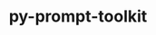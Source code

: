 ---
title: "py-prompt-toolkit"
layout: cache
categories: [package, develop]
meta: {"versions": ["3.0.29", "3.0.31", "3.0.38"], "compilers": ["gcc@=11.1.0", "gcc@=7.5.0"], "oss": ["ubuntu18.04", "ubuntu20.04"], "platforms": ["linux"], "targets": ["ppc64le", "x86_64", "x86_64_v3"], "stacks": ["data-vis-sdk", "e4s", "e4s-power", "radiuss", "root"], "num_specs": 104, "num_specs_by_stack": {"root": 104, "radiuss": 44, "e4s-power": 26, "data-vis-sdk": 12, "e4s": 22}}
spec_details: [{"hash": "jhal7vw3rk5yko6invdpvdiyoeag4acs", "compiler": "gcc@=7.5.0", "versions": ["3.0.31"], "os": "ubuntu18.04", "platform": "linux", "target": "x86_64", "variants": ["build_system=python_pip"], "stacks": ["root", "radiuss"], "size": "-", "tarball": "https://binaries.spack.io/develop/build_cache/linux-ubuntu18.04-x86_64/gcc-7.5.0/py-prompt-toolkit-3.0.31/linux-ubuntu18.04-x86_64-gcc-7.5.0-py-prompt-toolkit-3.0.31-jhal7vw3rk5yko6invdpvdiyoeag4acs.spack"}, {"hash": "p5rzjbkeeczd4aisqwlkyq44qwdabza6", "compiler": "gcc@=7.5.0", "versions": ["3.0.29"], "os": "ubuntu18.04", "platform": "linux", "target": "x86_64", "variants": [], "stacks": ["root", "radiuss"], "size": "-", "tarball": "https://binaries.spack.io/develop/build_cache/linux-ubuntu18.04-x86_64/gcc-7.5.0/py-prompt-toolkit-3.0.29/linux-ubuntu18.04-x86_64-gcc-7.5.0-py-prompt-toolkit-3.0.29-p5rzjbkeeczd4aisqwlkyq44qwdabza6.spack"}, {"hash": "y2azyp5xj24avkvf7opapqzd266jztv6", "compiler": "gcc@=7.5.0", "versions": ["3.0.29"], "os": "ubuntu18.04", "platform": "linux", "target": "x86_64", "variants": [], "stacks": ["root", "radiuss"], "size": "-", "tarball": "https://binaries.spack.io/develop/build_cache/linux-ubuntu18.04-x86_64/gcc-7.5.0/py-prompt-toolkit-3.0.29/linux-ubuntu18.04-x86_64-gcc-7.5.0-py-prompt-toolkit-3.0.29-y2azyp5xj24avkvf7opapqzd266jztv6.spack"}, {"hash": "yc5sw26s7npngflhgemu7lrtwgwro4bc", "compiler": "gcc@=7.5.0", "versions": ["3.0.29"], "os": "ubuntu18.04", "platform": "linux", "target": "x86_64", "variants": [], "stacks": ["root", "radiuss"], "size": "-", "tarball": "https://binaries.spack.io/develop/build_cache/linux-ubuntu18.04-x86_64/gcc-7.5.0/py-prompt-toolkit-3.0.29/linux-ubuntu18.04-x86_64-gcc-7.5.0-py-prompt-toolkit-3.0.29-yc5sw26s7npngflhgemu7lrtwgwro4bc.spack"}, {"hash": "6qkdncozku6rv3d7sk4vpf6tdtyxpmz4", "compiler": "gcc@=7.5.0", "versions": ["3.0.29"], "os": "ubuntu18.04", "platform": "linux", "target": "x86_64", "variants": [], "stacks": ["root", "radiuss"], "size": "-", "tarball": "https://binaries.spack.io/develop/build_cache/linux-ubuntu18.04-x86_64/gcc-7.5.0/py-prompt-toolkit-3.0.29/linux-ubuntu18.04-x86_64-gcc-7.5.0-py-prompt-toolkit-3.0.29-6qkdncozku6rv3d7sk4vpf6tdtyxpmz4.spack"}, {"hash": "mtkkkipfqav5ny24izmxf4sb3ehbuoz3", "compiler": "gcc@=7.5.0", "versions": ["3.0.29"], "os": "ubuntu18.04", "platform": "linux", "target": "x86_64", "variants": [], "stacks": ["root", "radiuss"], "size": "-", "tarball": "https://binaries.spack.io/develop/build_cache/linux-ubuntu18.04-x86_64/gcc-7.5.0/py-prompt-toolkit-3.0.29/linux-ubuntu18.04-x86_64-gcc-7.5.0-py-prompt-toolkit-3.0.29-mtkkkipfqav5ny24izmxf4sb3ehbuoz3.spack"}, {"hash": "w67wgcos6zlslixaiggo26vug7w4u2tq", "compiler": "gcc@=7.5.0", "versions": ["3.0.29"], "os": "ubuntu18.04", "platform": "linux", "target": "x86_64", "variants": [], "stacks": ["root", "radiuss"], "size": "-", "tarball": "https://binaries.spack.io/develop/build_cache/linux-ubuntu18.04-x86_64/gcc-7.5.0/py-prompt-toolkit-3.0.29/linux-ubuntu18.04-x86_64-gcc-7.5.0-py-prompt-toolkit-3.0.29-w67wgcos6zlslixaiggo26vug7w4u2tq.spack"}, {"hash": "32dadensxbqrqbap75paujaxcrgdnc3d", "compiler": "gcc@=7.5.0", "versions": ["3.0.29"], "os": "ubuntu18.04", "platform": "linux", "target": "x86_64", "variants": [], "stacks": ["root", "radiuss"], "size": "-", "tarball": "https://binaries.spack.io/develop/build_cache/linux-ubuntu18.04-x86_64/gcc-7.5.0/py-prompt-toolkit-3.0.29/linux-ubuntu18.04-x86_64-gcc-7.5.0-py-prompt-toolkit-3.0.29-32dadensxbqrqbap75paujaxcrgdnc3d.spack"}, {"hash": "yh75brd74y3ozek45v4g6unh3jntoiok", "compiler": "gcc@=7.5.0", "versions": ["3.0.29"], "os": "ubuntu18.04", "platform": "linux", "target": "x86_64", "variants": [], "stacks": ["root", "radiuss"], "size": "-", "tarball": "https://binaries.spack.io/develop/build_cache/linux-ubuntu18.04-x86_64/gcc-7.5.0/py-prompt-toolkit-3.0.29/linux-ubuntu18.04-x86_64-gcc-7.5.0-py-prompt-toolkit-3.0.29-yh75brd74y3ozek45v4g6unh3jntoiok.spack"}, {"hash": "fojbe6lu3icuoaptm4a6socm4zxselwn", "compiler": "gcc@=7.5.0", "versions": ["3.0.29"], "os": "ubuntu18.04", "platform": "linux", "target": "x86_64", "variants": [], "stacks": ["root", "radiuss"], "size": "-", "tarball": "https://binaries.spack.io/develop/build_cache/linux-ubuntu18.04-x86_64/gcc-7.5.0/py-prompt-toolkit-3.0.29/linux-ubuntu18.04-x86_64-gcc-7.5.0-py-prompt-toolkit-3.0.29-fojbe6lu3icuoaptm4a6socm4zxselwn.spack"}, {"hash": "pzlo4ynurfkcheah3qyphwzf7hdzlhcq", "compiler": "gcc@=7.5.0", "versions": ["3.0.29"], "os": "ubuntu18.04", "platform": "linux", "target": "x86_64", "variants": [], "stacks": ["root", "radiuss"], "size": "-", "tarball": "https://binaries.spack.io/develop/build_cache/linux-ubuntu18.04-x86_64/gcc-7.5.0/py-prompt-toolkit-3.0.29/linux-ubuntu18.04-x86_64-gcc-7.5.0-py-prompt-toolkit-3.0.29-pzlo4ynurfkcheah3qyphwzf7hdzlhcq.spack"}, {"hash": "ysaph5j3qchyijxuelozdig4okjkrlry", "compiler": "gcc@=7.5.0", "versions": ["3.0.29"], "os": "ubuntu18.04", "platform": "linux", "target": "x86_64", "variants": [], "stacks": ["root", "radiuss"], "size": "-", "tarball": "https://binaries.spack.io/develop/build_cache/linux-ubuntu18.04-x86_64/gcc-7.5.0/py-prompt-toolkit-3.0.29/linux-ubuntu18.04-x86_64-gcc-7.5.0-py-prompt-toolkit-3.0.29-ysaph5j3qchyijxuelozdig4okjkrlry.spack"}, {"hash": "kga3qvntaldlkedr3tvmkoc56triskgq", "compiler": "gcc@=7.5.0", "versions": ["3.0.29"], "os": "ubuntu18.04", "platform": "linux", "target": "x86_64", "variants": [], "stacks": ["root", "radiuss"], "size": "-", "tarball": "https://binaries.spack.io/develop/build_cache/linux-ubuntu18.04-x86_64/gcc-7.5.0/py-prompt-toolkit-3.0.29/linux-ubuntu18.04-x86_64-gcc-7.5.0-py-prompt-toolkit-3.0.29-kga3qvntaldlkedr3tvmkoc56triskgq.spack"}, {"hash": "py6sa7d6nq4eu5afq6pqxbfwfgmiri6g", "compiler": "gcc@=7.5.0", "versions": ["3.0.29"], "os": "ubuntu18.04", "platform": "linux", "target": "x86_64", "variants": [], "stacks": ["root", "radiuss"], "size": "-", "tarball": "https://binaries.spack.io/develop/build_cache/linux-ubuntu18.04-x86_64/gcc-7.5.0/py-prompt-toolkit-3.0.29/linux-ubuntu18.04-x86_64-gcc-7.5.0-py-prompt-toolkit-3.0.29-py6sa7d6nq4eu5afq6pqxbfwfgmiri6g.spack"}, {"hash": "foup2sxuh2scczeq4dholh6smmulw7ku", "compiler": "gcc@=7.5.0", "versions": ["3.0.29"], "os": "ubuntu18.04", "platform": "linux", "target": "x86_64", "variants": [], "stacks": ["root", "radiuss"], "size": "-", "tarball": "https://binaries.spack.io/develop/build_cache/linux-ubuntu18.04-x86_64/gcc-7.5.0/py-prompt-toolkit-3.0.29/linux-ubuntu18.04-x86_64-gcc-7.5.0-py-prompt-toolkit-3.0.29-foup2sxuh2scczeq4dholh6smmulw7ku.spack"}, {"hash": "jk3scsf6y7l6zzheiqygnqdsichl6sdz", "compiler": "gcc@=7.5.0", "versions": ["3.0.29"], "os": "ubuntu18.04", "platform": "linux", "target": "x86_64", "variants": [], "stacks": ["root", "radiuss"], "size": "-", "tarball": "https://binaries.spack.io/develop/build_cache/linux-ubuntu18.04-x86_64/gcc-7.5.0/py-prompt-toolkit-3.0.29/linux-ubuntu18.04-x86_64-gcc-7.5.0-py-prompt-toolkit-3.0.29-jk3scsf6y7l6zzheiqygnqdsichl6sdz.spack"}, {"hash": "gb5mnydtgcacp6ebgn4w6v7web2sedmh", "compiler": "gcc@=7.5.0", "versions": ["3.0.29"], "os": "ubuntu18.04", "platform": "linux", "target": "x86_64", "variants": [], "stacks": ["root", "radiuss"], "size": "-", "tarball": "https://binaries.spack.io/develop/build_cache/linux-ubuntu18.04-x86_64/gcc-7.5.0/py-prompt-toolkit-3.0.29/linux-ubuntu18.04-x86_64-gcc-7.5.0-py-prompt-toolkit-3.0.29-gb5mnydtgcacp6ebgn4w6v7web2sedmh.spack"}, {"hash": "becaenntplqpiszsp2k6uh4bri7occov", "compiler": "gcc@=7.5.0", "versions": ["3.0.29"], "os": "ubuntu18.04", "platform": "linux", "target": "x86_64", "variants": [], "stacks": ["root", "radiuss"], "size": "-", "tarball": "https://binaries.spack.io/develop/build_cache/linux-ubuntu18.04-x86_64/gcc-7.5.0/py-prompt-toolkit-3.0.29/linux-ubuntu18.04-x86_64-gcc-7.5.0-py-prompt-toolkit-3.0.29-becaenntplqpiszsp2k6uh4bri7occov.spack"}, {"hash": "vyr6fowtb3apecpq5nly7zau7owtu4ix", "compiler": "gcc@=7.5.0", "versions": ["3.0.29"], "os": "ubuntu18.04", "platform": "linux", "target": "x86_64", "variants": [], "stacks": ["root", "radiuss"], "size": "-", "tarball": "https://binaries.spack.io/develop/build_cache/linux-ubuntu18.04-x86_64/gcc-7.5.0/py-prompt-toolkit-3.0.29/linux-ubuntu18.04-x86_64-gcc-7.5.0-py-prompt-toolkit-3.0.29-vyr6fowtb3apecpq5nly7zau7owtu4ix.spack"}, {"hash": "mqji7nrrri2kdmq4b5jegr5r5cwdj4u5", "compiler": "gcc@=7.5.0", "versions": ["3.0.29"], "os": "ubuntu18.04", "platform": "linux", "target": "x86_64", "variants": [], "stacks": ["root", "radiuss"], "size": "-", "tarball": "https://binaries.spack.io/develop/build_cache/linux-ubuntu18.04-x86_64/gcc-7.5.0/py-prompt-toolkit-3.0.29/linux-ubuntu18.04-x86_64-gcc-7.5.0-py-prompt-toolkit-3.0.29-mqji7nrrri2kdmq4b5jegr5r5cwdj4u5.spack"}, {"hash": "muc6iikrjsq6ep3edq2cdod6b3tmigtw", "compiler": "gcc@=7.5.0", "versions": ["3.0.31"], "os": "ubuntu18.04", "platform": "linux", "target": "x86_64", "variants": ["build_system=python_pip"], "stacks": ["root", "radiuss"], "size": "-", "tarball": "https://binaries.spack.io/develop/build_cache/linux-ubuntu18.04-x86_64/gcc-7.5.0/py-prompt-toolkit-3.0.31/linux-ubuntu18.04-x86_64-gcc-7.5.0-py-prompt-toolkit-3.0.31-muc6iikrjsq6ep3edq2cdod6b3tmigtw.spack"}, {"hash": "wpxss2hhfel7fs3tnceuogiep4lta4zl", "compiler": "gcc@=7.5.0", "versions": ["3.0.29"], "os": "ubuntu18.04", "platform": "linux", "target": "x86_64", "variants": [], "stacks": ["root", "radiuss"], "size": "-", "tarball": "https://binaries.spack.io/develop/build_cache/linux-ubuntu18.04-x86_64/gcc-7.5.0/py-prompt-toolkit-3.0.29/linux-ubuntu18.04-x86_64-gcc-7.5.0-py-prompt-toolkit-3.0.29-wpxss2hhfel7fs3tnceuogiep4lta4zl.spack"}, {"hash": "oz26ldc3k6h2xujambvhh342tpmjp53p", "compiler": "gcc@=7.5.0", "versions": ["3.0.31"], "os": "ubuntu18.04", "platform": "linux", "target": "x86_64", "variants": ["build_system=python_pip"], "stacks": ["root", "radiuss"], "size": "-", "tarball": "https://binaries.spack.io/develop/build_cache/linux-ubuntu18.04-x86_64/gcc-7.5.0/py-prompt-toolkit-3.0.31/linux-ubuntu18.04-x86_64-gcc-7.5.0-py-prompt-toolkit-3.0.31-oz26ldc3k6h2xujambvhh342tpmjp53p.spack"}, {"hash": "vxjiz7rfb6h7m7itgnuuxebxk76bdsti", "compiler": "gcc@=7.5.0", "versions": ["3.0.29"], "os": "ubuntu18.04", "platform": "linux", "target": "x86_64", "variants": [], "stacks": ["root", "radiuss"], "size": "-", "tarball": "https://binaries.spack.io/develop/build_cache/linux-ubuntu18.04-x86_64/gcc-7.5.0/py-prompt-toolkit-3.0.29/linux-ubuntu18.04-x86_64-gcc-7.5.0-py-prompt-toolkit-3.0.29-vxjiz7rfb6h7m7itgnuuxebxk76bdsti.spack"}, {"hash": "jr6hc4g5pjcsebkpdxigvfldwkstrrkk", "compiler": "gcc@=7.5.0", "versions": ["3.0.29"], "os": "ubuntu18.04", "platform": "linux", "target": "x86_64", "variants": [], "stacks": ["root", "radiuss"], "size": "-", "tarball": "https://binaries.spack.io/develop/build_cache/linux-ubuntu18.04-x86_64/gcc-7.5.0/py-prompt-toolkit-3.0.29/linux-ubuntu18.04-x86_64-gcc-7.5.0-py-prompt-toolkit-3.0.29-jr6hc4g5pjcsebkpdxigvfldwkstrrkk.spack"}, {"hash": "gmv3o7qrjl47hedhkdmxg7b3cjeqz7ag", "compiler": "gcc@=7.5.0", "versions": ["3.0.31"], "os": "ubuntu18.04", "platform": "linux", "target": "x86_64", "variants": ["build_system=python_pip"], "stacks": ["root", "radiuss"], "size": "-", "tarball": "https://binaries.spack.io/develop/build_cache/linux-ubuntu18.04-x86_64/gcc-7.5.0/py-prompt-toolkit-3.0.31/linux-ubuntu18.04-x86_64-gcc-7.5.0-py-prompt-toolkit-3.0.31-gmv3o7qrjl47hedhkdmxg7b3cjeqz7ag.spack"}, {"hash": "guxkrloj5omfiyfqajwdu2r3x3awdzah", "compiler": "gcc@=7.5.0", "versions": ["3.0.29"], "os": "ubuntu18.04", "platform": "linux", "target": "x86_64", "variants": [], "stacks": ["root", "radiuss"], "size": "-", "tarball": "https://binaries.spack.io/develop/build_cache/linux-ubuntu18.04-x86_64/gcc-7.5.0/py-prompt-toolkit-3.0.29/linux-ubuntu18.04-x86_64-gcc-7.5.0-py-prompt-toolkit-3.0.29-guxkrloj5omfiyfqajwdu2r3x3awdzah.spack"}, {"hash": "t7mn5hiufvatr6rvngsrvoqf4ij47f6b", "compiler": "gcc@=7.5.0", "versions": ["3.0.29"], "os": "ubuntu18.04", "platform": "linux", "target": "x86_64", "variants": [], "stacks": ["root", "radiuss"], "size": "-", "tarball": "https://binaries.spack.io/develop/build_cache/linux-ubuntu18.04-x86_64/gcc-7.5.0/py-prompt-toolkit-3.0.29/linux-ubuntu18.04-x86_64-gcc-7.5.0-py-prompt-toolkit-3.0.29-t7mn5hiufvatr6rvngsrvoqf4ij47f6b.spack"}, {"hash": "ppedwr5w77mm4ccagb3txs5qze44lot6", "compiler": "gcc@=7.5.0", "versions": ["3.0.29"], "os": "ubuntu18.04", "platform": "linux", "target": "x86_64", "variants": [], "stacks": ["root", "radiuss"], "size": "-", "tarball": "https://binaries.spack.io/develop/build_cache/linux-ubuntu18.04-x86_64/gcc-7.5.0/py-prompt-toolkit-3.0.29/linux-ubuntu18.04-x86_64-gcc-7.5.0-py-prompt-toolkit-3.0.29-ppedwr5w77mm4ccagb3txs5qze44lot6.spack"}, {"hash": "4vnl4jggvjwkamoqur55tovbrvmadx4d", "compiler": "gcc@=7.5.0", "versions": ["3.0.29"], "os": "ubuntu18.04", "platform": "linux", "target": "x86_64", "variants": [], "stacks": ["root", "radiuss"], "size": "-", "tarball": "https://binaries.spack.io/develop/build_cache/linux-ubuntu18.04-x86_64/gcc-7.5.0/py-prompt-toolkit-3.0.29/linux-ubuntu18.04-x86_64-gcc-7.5.0-py-prompt-toolkit-3.0.29-4vnl4jggvjwkamoqur55tovbrvmadx4d.spack"}, {"hash": "5mh626qpgikxdr3nz62cyttf55tqcgbr", "compiler": "gcc@=7.5.0", "versions": ["3.0.29"], "os": "ubuntu18.04", "platform": "linux", "target": "x86_64", "variants": [], "stacks": ["root", "radiuss"], "size": "-", "tarball": "https://binaries.spack.io/develop/build_cache/linux-ubuntu18.04-x86_64/gcc-7.5.0/py-prompt-toolkit-3.0.29/linux-ubuntu18.04-x86_64-gcc-7.5.0-py-prompt-toolkit-3.0.29-5mh626qpgikxdr3nz62cyttf55tqcgbr.spack"}, {"hash": "mlnafunabewofptt7jmnwu42z3pgtgqz", "compiler": "gcc@=7.5.0", "versions": ["3.0.29"], "os": "ubuntu18.04", "platform": "linux", "target": "x86_64", "variants": [], "stacks": ["root", "radiuss"], "size": "-", "tarball": "https://binaries.spack.io/develop/build_cache/linux-ubuntu18.04-x86_64/gcc-7.5.0/py-prompt-toolkit-3.0.29/linux-ubuntu18.04-x86_64-gcc-7.5.0-py-prompt-toolkit-3.0.29-mlnafunabewofptt7jmnwu42z3pgtgqz.spack"}, {"hash": "2k4hjuajgzby4lzlddla4rapvgbuyjim", "compiler": "gcc@=7.5.0", "versions": ["3.0.29"], "os": "ubuntu18.04", "platform": "linux", "target": "x86_64", "variants": [], "stacks": ["root", "radiuss"], "size": "-", "tarball": "https://binaries.spack.io/develop/build_cache/linux-ubuntu18.04-x86_64/gcc-7.5.0/py-prompt-toolkit-3.0.29/linux-ubuntu18.04-x86_64-gcc-7.5.0-py-prompt-toolkit-3.0.29-2k4hjuajgzby4lzlddla4rapvgbuyjim.spack"}, {"hash": "yqw4pbrdgqc4zrbdm2nx5s6qwi45rf46", "compiler": "gcc@=7.5.0", "versions": ["3.0.29"], "os": "ubuntu18.04", "platform": "linux", "target": "x86_64", "variants": [], "stacks": ["root", "radiuss"], "size": "-", "tarball": "https://binaries.spack.io/develop/build_cache/linux-ubuntu18.04-x86_64/gcc-7.5.0/py-prompt-toolkit-3.0.29/linux-ubuntu18.04-x86_64-gcc-7.5.0-py-prompt-toolkit-3.0.29-yqw4pbrdgqc4zrbdm2nx5s6qwi45rf46.spack"}, {"hash": "o3fddj5fv56fb5cqc65iprnn7fgcilsv", "compiler": "gcc@=7.5.0", "versions": ["3.0.38"], "os": "ubuntu18.04", "platform": "linux", "target": "x86_64_v3", "variants": ["build_system=python_pip"], "stacks": ["root", "radiuss"], "size": "-", "tarball": "https://binaries.spack.io/develop/build_cache/linux-ubuntu18.04-x86_64_v3/gcc-7.5.0/py-prompt-toolkit-3.0.38/linux-ubuntu18.04-x86_64_v3-gcc-7.5.0-py-prompt-toolkit-3.0.38-o3fddj5fv56fb5cqc65iprnn7fgcilsv.spack"}, {"hash": "ycg52g362ujfctplmxhfaz7e77tke67g", "compiler": "gcc@=7.5.0", "versions": ["3.0.38"], "os": "ubuntu18.04", "platform": "linux", "target": "x86_64_v3", "variants": ["build_system=python_pip"], "stacks": ["root", "radiuss"], "size": "-", "tarball": "https://binaries.spack.io/develop/build_cache/linux-ubuntu18.04-x86_64_v3/gcc-7.5.0/py-prompt-toolkit-3.0.38/linux-ubuntu18.04-x86_64_v3-gcc-7.5.0-py-prompt-toolkit-3.0.38-ycg52g362ujfctplmxhfaz7e77tke67g.spack"}, {"hash": "wperhr6bipbfuwgnncxtxlndivvlh26j", "compiler": "gcc@=7.5.0", "versions": ["3.0.31"], "os": "ubuntu18.04", "platform": "linux", "target": "x86_64_v3", "variants": ["build_system=python_pip"], "stacks": ["root", "radiuss"], "size": "-", "tarball": "https://binaries.spack.io/develop/build_cache/linux-ubuntu18.04-x86_64_v3/gcc-7.5.0/py-prompt-toolkit-3.0.31/linux-ubuntu18.04-x86_64_v3-gcc-7.5.0-py-prompt-toolkit-3.0.31-wperhr6bipbfuwgnncxtxlndivvlh26j.spack"}, {"hash": "6gl7m436nabh7n4lditj7r6l4tb53vs5", "compiler": "gcc@=7.5.0", "versions": ["3.0.31"], "os": "ubuntu18.04", "platform": "linux", "target": "x86_64_v3", "variants": ["build_system=python_pip"], "stacks": ["root", "radiuss"], "size": "-", "tarball": "https://binaries.spack.io/develop/build_cache/linux-ubuntu18.04-x86_64_v3/gcc-7.5.0/py-prompt-toolkit-3.0.31/linux-ubuntu18.04-x86_64_v3-gcc-7.5.0-py-prompt-toolkit-3.0.31-6gl7m436nabh7n4lditj7r6l4tb53vs5.spack"}, {"hash": "xxoi26d6ppucupiew3w4dumf36tujq3o", "compiler": "gcc@=7.5.0", "versions": ["3.0.38"], "os": "ubuntu18.04", "platform": "linux", "target": "x86_64_v3", "variants": ["build_system=python_pip"], "stacks": ["root", "radiuss"], "size": "-", "tarball": "https://binaries.spack.io/develop/build_cache/linux-ubuntu18.04-x86_64_v3/gcc-7.5.0/py-prompt-toolkit-3.0.38/linux-ubuntu18.04-x86_64_v3-gcc-7.5.0-py-prompt-toolkit-3.0.38-xxoi26d6ppucupiew3w4dumf36tujq3o.spack"}, {"hash": "mulqxyozbjyxg64xuhbychncy5i63jpu", "compiler": "gcc@=7.5.0", "versions": ["3.0.31"], "os": "ubuntu18.04", "platform": "linux", "target": "x86_64_v3", "variants": ["build_system=python_pip"], "stacks": ["root", "radiuss"], "size": "-", "tarball": "https://binaries.spack.io/develop/build_cache/linux-ubuntu18.04-x86_64_v3/gcc-7.5.0/py-prompt-toolkit-3.0.31/linux-ubuntu18.04-x86_64_v3-gcc-7.5.0-py-prompt-toolkit-3.0.31-mulqxyozbjyxg64xuhbychncy5i63jpu.spack"}, {"hash": "ujhwq5tbduwvy5sopldg2gnkyyqxpur5", "compiler": "gcc@=7.5.0", "versions": ["3.0.31"], "os": "ubuntu18.04", "platform": "linux", "target": "x86_64_v3", "variants": ["build_system=python_pip"], "stacks": ["root", "radiuss"], "size": "-", "tarball": "https://binaries.spack.io/develop/build_cache/linux-ubuntu18.04-x86_64_v3/gcc-7.5.0/py-prompt-toolkit-3.0.31/linux-ubuntu18.04-x86_64_v3-gcc-7.5.0-py-prompt-toolkit-3.0.31-ujhwq5tbduwvy5sopldg2gnkyyqxpur5.spack"}, {"hash": "q2eakbt4aumkckkhyor5wrxicyycyrgb", "compiler": "gcc@=7.5.0", "versions": ["3.0.31"], "os": "ubuntu18.04", "platform": "linux", "target": "x86_64_v3", "variants": ["build_system=python_pip"], "stacks": ["root", "radiuss"], "size": "-", "tarball": "https://binaries.spack.io/develop/build_cache/linux-ubuntu18.04-x86_64_v3/gcc-7.5.0/py-prompt-toolkit-3.0.31/linux-ubuntu18.04-x86_64_v3-gcc-7.5.0-py-prompt-toolkit-3.0.31-q2eakbt4aumkckkhyor5wrxicyycyrgb.spack"}, {"hash": "lfurq3jpxk6c3s72crqqincvmu75wyzu", "compiler": "gcc@=7.5.0", "versions": ["3.0.38"], "os": "ubuntu18.04", "platform": "linux", "target": "x86_64_v3", "variants": ["build_system=python_pip"], "stacks": ["root", "radiuss"], "size": "-", "tarball": "https://binaries.spack.io/develop/build_cache/linux-ubuntu18.04-x86_64_v3/gcc-7.5.0/py-prompt-toolkit-3.0.38/linux-ubuntu18.04-x86_64_v3-gcc-7.5.0-py-prompt-toolkit-3.0.38-lfurq3jpxk6c3s72crqqincvmu75wyzu.spack"}, {"hash": "2pppd3vwdewdfaao2qmo5xkqhu6d7ls2", "compiler": "gcc@=7.5.0", "versions": ["3.0.31"], "os": "ubuntu18.04", "platform": "linux", "target": "x86_64_v3", "variants": ["build_system=python_pip"], "stacks": ["root", "radiuss"], "size": "-", "tarball": "https://binaries.spack.io/develop/build_cache/linux-ubuntu18.04-x86_64_v3/gcc-7.5.0/py-prompt-toolkit-3.0.31/linux-ubuntu18.04-x86_64_v3-gcc-7.5.0-py-prompt-toolkit-3.0.31-2pppd3vwdewdfaao2qmo5xkqhu6d7ls2.spack"}, {"hash": "o4qstdzw3qhzfw7p64fbctztemtvqkc7", "compiler": "gcc@=11.1.0", "versions": ["3.0.38"], "os": "ubuntu20.04", "platform": "linux", "target": "ppc64le", "variants": ["build_system=python_pip"], "stacks": ["root", "e4s-power"], "size": "-", "tarball": "https://binaries.spack.io/develop/build_cache/linux-ubuntu20.04-ppc64le/gcc-11.1.0/py-prompt-toolkit-3.0.38/linux-ubuntu20.04-ppc64le-gcc-11.1.0-py-prompt-toolkit-3.0.38-o4qstdzw3qhzfw7p64fbctztemtvqkc7.spack"}, {"hash": "2f7dd4z75bigl7wmlshvkrcjbhobujmi", "compiler": "gcc@=11.1.0", "versions": ["3.0.31"], "os": "ubuntu20.04", "platform": "linux", "target": "ppc64le", "variants": ["build_system=python_pip"], "stacks": ["root", "e4s-power"], "size": "-", "tarball": "https://binaries.spack.io/develop/build_cache/linux-ubuntu20.04-ppc64le/gcc-11.1.0/py-prompt-toolkit-3.0.31/linux-ubuntu20.04-ppc64le-gcc-11.1.0-py-prompt-toolkit-3.0.31-2f7dd4z75bigl7wmlshvkrcjbhobujmi.spack"}, {"hash": "dn6c3jwntpiwx77a3ovxkjqvcacbrb6t", "compiler": "gcc@=11.1.0", "versions": ["3.0.38"], "os": "ubuntu20.04", "platform": "linux", "target": "ppc64le", "variants": ["build_system=python_pip"], "stacks": ["root", "e4s-power"], "size": "-", "tarball": "https://binaries.spack.io/develop/build_cache/linux-ubuntu20.04-ppc64le/gcc-11.1.0/py-prompt-toolkit-3.0.38/linux-ubuntu20.04-ppc64le-gcc-11.1.0-py-prompt-toolkit-3.0.38-dn6c3jwntpiwx77a3ovxkjqvcacbrb6t.spack"}, {"hash": "rpske4sg2jay5d5hc5hauwj5ghdiwb7s", "compiler": "gcc@=11.1.0", "versions": ["3.0.38"], "os": "ubuntu20.04", "platform": "linux", "target": "ppc64le", "variants": ["build_system=python_pip"], "stacks": ["root", "e4s-power"], "size": "-", "tarball": "https://binaries.spack.io/develop/build_cache/linux-ubuntu20.04-ppc64le/gcc-11.1.0/py-prompt-toolkit-3.0.38/linux-ubuntu20.04-ppc64le-gcc-11.1.0-py-prompt-toolkit-3.0.38-rpske4sg2jay5d5hc5hauwj5ghdiwb7s.spack"}, {"hash": "gwirk27vj5z6bfzbbabxxh5ysqlo3xxw", "compiler": "gcc@=11.1.0", "versions": ["3.0.38"], "os": "ubuntu20.04", "platform": "linux", "target": "ppc64le", "variants": ["build_system=python_pip"], "stacks": ["root", "e4s-power"], "size": "-", "tarball": "https://binaries.spack.io/develop/build_cache/linux-ubuntu20.04-ppc64le/gcc-11.1.0/py-prompt-toolkit-3.0.38/linux-ubuntu20.04-ppc64le-gcc-11.1.0-py-prompt-toolkit-3.0.38-gwirk27vj5z6bfzbbabxxh5ysqlo3xxw.spack"}, {"hash": "x75kq7egozb2rqo7eokwdyfhnuvphtrk", "compiler": "gcc@=11.1.0", "versions": ["3.0.38"], "os": "ubuntu20.04", "platform": "linux", "target": "ppc64le", "variants": ["build_system=python_pip"], "stacks": ["root", "e4s-power"], "size": "-", "tarball": "https://binaries.spack.io/develop/build_cache/linux-ubuntu20.04-ppc64le/gcc-11.1.0/py-prompt-toolkit-3.0.38/linux-ubuntu20.04-ppc64le-gcc-11.1.0-py-prompt-toolkit-3.0.38-x75kq7egozb2rqo7eokwdyfhnuvphtrk.spack"}, {"hash": "63a5d4yux23boiaccvkuxvesjczyughm", "compiler": "gcc@=11.1.0", "versions": ["3.0.31"], "os": "ubuntu20.04", "platform": "linux", "target": "ppc64le", "variants": ["build_system=python_pip"], "stacks": ["root", "e4s-power"], "size": "-", "tarball": "https://binaries.spack.io/develop/build_cache/linux-ubuntu20.04-ppc64le/gcc-11.1.0/py-prompt-toolkit-3.0.31/linux-ubuntu20.04-ppc64le-gcc-11.1.0-py-prompt-toolkit-3.0.31-63a5d4yux23boiaccvkuxvesjczyughm.spack"}, {"hash": "hg5ebuwbsknukkxztq4qhgybehvbekjk", "compiler": "gcc@=11.1.0", "versions": ["3.0.38"], "os": "ubuntu20.04", "platform": "linux", "target": "ppc64le", "variants": ["build_system=python_pip"], "stacks": ["root", "e4s-power"], "size": "-", "tarball": "https://binaries.spack.io/develop/build_cache/linux-ubuntu20.04-ppc64le/gcc-11.1.0/py-prompt-toolkit-3.0.38/linux-ubuntu20.04-ppc64le-gcc-11.1.0-py-prompt-toolkit-3.0.38-hg5ebuwbsknukkxztq4qhgybehvbekjk.spack"}, {"hash": "guk6erzbdhsxypjyjfzs7j5wtlkseqgf", "compiler": "gcc@=11.1.0", "versions": ["3.0.38"], "os": "ubuntu20.04", "platform": "linux", "target": "ppc64le", "variants": ["build_system=python_pip"], "stacks": ["root", "e4s-power"], "size": "-", "tarball": "https://binaries.spack.io/develop/build_cache/linux-ubuntu20.04-ppc64le/gcc-11.1.0/py-prompt-toolkit-3.0.38/linux-ubuntu20.04-ppc64le-gcc-11.1.0-py-prompt-toolkit-3.0.38-guk6erzbdhsxypjyjfzs7j5wtlkseqgf.spack"}, {"hash": "dndym3f6ejiv4jq4d2ucqamsoqvneiwa", "compiler": "gcc@=11.1.0", "versions": ["3.0.38"], "os": "ubuntu20.04", "platform": "linux", "target": "ppc64le", "variants": ["build_system=python_pip"], "stacks": ["root", "e4s-power"], "size": "-", "tarball": "https://binaries.spack.io/develop/build_cache/linux-ubuntu20.04-ppc64le/gcc-11.1.0/py-prompt-toolkit-3.0.38/linux-ubuntu20.04-ppc64le-gcc-11.1.0-py-prompt-toolkit-3.0.38-dndym3f6ejiv4jq4d2ucqamsoqvneiwa.spack"}, {"hash": "x6ak3gxl3jfqrv5qkdtty3mii4vdszph", "compiler": "gcc@=11.1.0", "versions": ["3.0.31"], "os": "ubuntu20.04", "platform": "linux", "target": "ppc64le", "variants": ["build_system=python_pip"], "stacks": ["root", "e4s-power"], "size": "-", "tarball": "https://binaries.spack.io/develop/build_cache/linux-ubuntu20.04-ppc64le/gcc-11.1.0/py-prompt-toolkit-3.0.31/linux-ubuntu20.04-ppc64le-gcc-11.1.0-py-prompt-toolkit-3.0.31-x6ak3gxl3jfqrv5qkdtty3mii4vdszph.spack"}, {"hash": "cjw7pgy7767kkasa3q7aypxp5m3nuuet", "compiler": "gcc@=11.1.0", "versions": ["3.0.38"], "os": "ubuntu20.04", "platform": "linux", "target": "ppc64le", "variants": ["build_system=python_pip"], "stacks": ["root", "e4s-power"], "size": "-", "tarball": "https://binaries.spack.io/develop/build_cache/linux-ubuntu20.04-ppc64le/gcc-11.1.0/py-prompt-toolkit-3.0.38/linux-ubuntu20.04-ppc64le-gcc-11.1.0-py-prompt-toolkit-3.0.38-cjw7pgy7767kkasa3q7aypxp5m3nuuet.spack"}, {"hash": "xq2fn645yiu2y3pmm5nigwjgoochjbm5", "compiler": "gcc@=11.1.0", "versions": ["3.0.38"], "os": "ubuntu20.04", "platform": "linux", "target": "ppc64le", "variants": ["build_system=python_pip"], "stacks": ["root", "e4s-power"], "size": "-", "tarball": "https://binaries.spack.io/develop/build_cache/linux-ubuntu20.04-ppc64le/gcc-11.1.0/py-prompt-toolkit-3.0.38/linux-ubuntu20.04-ppc64le-gcc-11.1.0-py-prompt-toolkit-3.0.38-xq2fn645yiu2y3pmm5nigwjgoochjbm5.spack"}, {"hash": "sv5hx2mqivoasbe3bpf3ggznb643ve4s", "compiler": "gcc@=11.1.0", "versions": ["3.0.38"], "os": "ubuntu20.04", "platform": "linux", "target": "ppc64le", "variants": ["build_system=python_pip"], "stacks": ["root", "e4s-power"], "size": "-", "tarball": "https://binaries.spack.io/develop/build_cache/linux-ubuntu20.04-ppc64le/gcc-11.1.0/py-prompt-toolkit-3.0.38/linux-ubuntu20.04-ppc64le-gcc-11.1.0-py-prompt-toolkit-3.0.38-sv5hx2mqivoasbe3bpf3ggznb643ve4s.spack"}, {"hash": "hkmoa22b6c4oxfpu3k25pyvkdtc7myev", "compiler": "gcc@=11.1.0", "versions": ["3.0.31"], "os": "ubuntu20.04", "platform": "linux", "target": "ppc64le", "variants": ["build_system=python_pip"], "stacks": ["root", "e4s-power"], "size": "-", "tarball": "https://binaries.spack.io/develop/build_cache/linux-ubuntu20.04-ppc64le/gcc-11.1.0/py-prompt-toolkit-3.0.31/linux-ubuntu20.04-ppc64le-gcc-11.1.0-py-prompt-toolkit-3.0.31-hkmoa22b6c4oxfpu3k25pyvkdtc7myev.spack"}, {"hash": "2f5iusicwmnsiwubqrqlesi35pc7wfbr", "compiler": "gcc@=11.1.0", "versions": ["3.0.38"], "os": "ubuntu20.04", "platform": "linux", "target": "ppc64le", "variants": ["build_system=python_pip"], "stacks": ["root", "e4s-power"], "size": "-", "tarball": "https://binaries.spack.io/develop/build_cache/linux-ubuntu20.04-ppc64le/gcc-11.1.0/py-prompt-toolkit-3.0.38/linux-ubuntu20.04-ppc64le-gcc-11.1.0-py-prompt-toolkit-3.0.38-2f5iusicwmnsiwubqrqlesi35pc7wfbr.spack"}, {"hash": "xnwvzjv7npugqsvqioknu2mwusdg7pxp", "compiler": "gcc@=11.1.0", "versions": ["3.0.38"], "os": "ubuntu20.04", "platform": "linux", "target": "ppc64le", "variants": ["build_system=python_pip"], "stacks": ["root", "e4s-power"], "size": "-", "tarball": "https://binaries.spack.io/develop/build_cache/linux-ubuntu20.04-ppc64le/gcc-11.1.0/py-prompt-toolkit-3.0.38/linux-ubuntu20.04-ppc64le-gcc-11.1.0-py-prompt-toolkit-3.0.38-xnwvzjv7npugqsvqioknu2mwusdg7pxp.spack"}, {"hash": "5yyp22sapkm5l23t4j66tsloqgger2bb", "compiler": "gcc@=11.1.0", "versions": ["3.0.38"], "os": "ubuntu20.04", "platform": "linux", "target": "ppc64le", "variants": ["build_system=python_pip"], "stacks": ["root", "e4s-power"], "size": "-", "tarball": "https://binaries.spack.io/develop/build_cache/linux-ubuntu20.04-ppc64le/gcc-11.1.0/py-prompt-toolkit-3.0.38/linux-ubuntu20.04-ppc64le-gcc-11.1.0-py-prompt-toolkit-3.0.38-5yyp22sapkm5l23t4j66tsloqgger2bb.spack"}, {"hash": "wq2la3tafp4ocg7kyu3w3tfzwlxdfrpn", "compiler": "gcc@=11.1.0", "versions": ["3.0.38"], "os": "ubuntu20.04", "platform": "linux", "target": "ppc64le", "variants": ["build_system=python_pip"], "stacks": ["root", "e4s-power"], "size": "-", "tarball": "https://binaries.spack.io/develop/build_cache/linux-ubuntu20.04-ppc64le/gcc-11.1.0/py-prompt-toolkit-3.0.38/linux-ubuntu20.04-ppc64le-gcc-11.1.0-py-prompt-toolkit-3.0.38-wq2la3tafp4ocg7kyu3w3tfzwlxdfrpn.spack"}, {"hash": "vykpfjz366dn2pfru4w6w3hcekmxn7qw", "compiler": "gcc@=11.1.0", "versions": ["3.0.38"], "os": "ubuntu20.04", "platform": "linux", "target": "ppc64le", "variants": ["build_system=python_pip"], "stacks": ["root", "e4s-power"], "size": "-", "tarball": "https://binaries.spack.io/develop/build_cache/linux-ubuntu20.04-ppc64le/gcc-11.1.0/py-prompt-toolkit-3.0.38/linux-ubuntu20.04-ppc64le-gcc-11.1.0-py-prompt-toolkit-3.0.38-vykpfjz366dn2pfru4w6w3hcekmxn7qw.spack"}, {"hash": "643xg2qladn74l5um32pfzpow2sdsglm", "compiler": "gcc@=11.1.0", "versions": ["3.0.38"], "os": "ubuntu20.04", "platform": "linux", "target": "ppc64le", "variants": ["build_system=python_pip"], "stacks": ["root", "e4s-power"], "size": "-", "tarball": "https://binaries.spack.io/develop/build_cache/linux-ubuntu20.04-ppc64le/gcc-11.1.0/py-prompt-toolkit-3.0.38/linux-ubuntu20.04-ppc64le-gcc-11.1.0-py-prompt-toolkit-3.0.38-643xg2qladn74l5um32pfzpow2sdsglm.spack"}, {"hash": "dwsegk7cyp5ngwyzmzfxcqyscezmunhm", "compiler": "gcc@=11.1.0", "versions": ["3.0.38"], "os": "ubuntu20.04", "platform": "linux", "target": "ppc64le", "variants": ["build_system=python_pip"], "stacks": ["root", "e4s-power"], "size": "-", "tarball": "https://binaries.spack.io/develop/build_cache/linux-ubuntu20.04-ppc64le/gcc-11.1.0/py-prompt-toolkit-3.0.38/linux-ubuntu20.04-ppc64le-gcc-11.1.0-py-prompt-toolkit-3.0.38-dwsegk7cyp5ngwyzmzfxcqyscezmunhm.spack"}, {"hash": "2fiuevjstqmobfjh236x47dn4jg2vkzc", "compiler": "gcc@=11.1.0", "versions": ["3.0.31"], "os": "ubuntu20.04", "platform": "linux", "target": "ppc64le", "variants": ["build_system=python_pip"], "stacks": ["root", "e4s-power"], "size": "-", "tarball": "https://binaries.spack.io/develop/build_cache/linux-ubuntu20.04-ppc64le/gcc-11.1.0/py-prompt-toolkit-3.0.31/linux-ubuntu20.04-ppc64le-gcc-11.1.0-py-prompt-toolkit-3.0.31-2fiuevjstqmobfjh236x47dn4jg2vkzc.spack"}, {"hash": "y6o5yzmxsq5imjxc42nirs4qmowr2asi", "compiler": "gcc@=11.1.0", "versions": ["3.0.38"], "os": "ubuntu20.04", "platform": "linux", "target": "ppc64le", "variants": ["build_system=python_pip"], "stacks": ["root", "e4s-power"], "size": "-", "tarball": "https://binaries.spack.io/develop/build_cache/linux-ubuntu20.04-ppc64le/gcc-11.1.0/py-prompt-toolkit-3.0.38/linux-ubuntu20.04-ppc64le-gcc-11.1.0-py-prompt-toolkit-3.0.38-y6o5yzmxsq5imjxc42nirs4qmowr2asi.spack"}, {"hash": "ysvrkch3gkoms5yka5hhjvgbmoyrmbcj", "compiler": "gcc@=11.1.0", "versions": ["3.0.38"], "os": "ubuntu20.04", "platform": "linux", "target": "ppc64le", "variants": ["build_system=python_pip"], "stacks": ["root", "e4s-power"], "size": "-", "tarball": "https://binaries.spack.io/develop/build_cache/linux-ubuntu20.04-ppc64le/gcc-11.1.0/py-prompt-toolkit-3.0.38/linux-ubuntu20.04-ppc64le-gcc-11.1.0-py-prompt-toolkit-3.0.38-ysvrkch3gkoms5yka5hhjvgbmoyrmbcj.spack"}, {"hash": "uairxmfhpwn7evkhzbmt4xkbmjhmtbio", "compiler": "gcc@=11.1.0", "versions": ["3.0.38"], "os": "ubuntu20.04", "platform": "linux", "target": "ppc64le", "variants": ["build_system=python_pip"], "stacks": ["root", "e4s-power"], "size": "-", "tarball": "https://binaries.spack.io/develop/build_cache/linux-ubuntu20.04-ppc64le/gcc-11.1.0/py-prompt-toolkit-3.0.38/linux-ubuntu20.04-ppc64le-gcc-11.1.0-py-prompt-toolkit-3.0.38-uairxmfhpwn7evkhzbmt4xkbmjhmtbio.spack"}, {"hash": "aowdya2xprjfkunpwhliuol4tmzfhwjc", "compiler": "gcc@=11.1.0", "versions": ["3.0.31"], "os": "ubuntu20.04", "platform": "linux", "target": "x86_64_v3", "variants": ["build_system=python_pip"], "stacks": ["root", "data-vis-sdk"], "size": "-", "tarball": "https://binaries.spack.io/develop/build_cache/linux-ubuntu20.04-x86_64_v3/gcc-11.1.0/py-prompt-toolkit-3.0.31/linux-ubuntu20.04-x86_64_v3-gcc-11.1.0-py-prompt-toolkit-3.0.31-aowdya2xprjfkunpwhliuol4tmzfhwjc.spack"}, {"hash": "giio5pq46iv3ktmmh3wxmor6vychyeqf", "compiler": "gcc@=11.1.0", "versions": ["3.0.31"], "os": "ubuntu20.04", "platform": "linux", "target": "x86_64_v3", "variants": ["build_system=python_pip"], "stacks": ["root", "data-vis-sdk"], "size": "-", "tarball": "https://binaries.spack.io/develop/build_cache/linux-ubuntu20.04-x86_64_v3/gcc-11.1.0/py-prompt-toolkit-3.0.31/linux-ubuntu20.04-x86_64_v3-gcc-11.1.0-py-prompt-toolkit-3.0.31-giio5pq46iv3ktmmh3wxmor6vychyeqf.spack"}, {"hash": "svmhhrhhbydubk3nqyzyxsih6ptpm3ev", "compiler": "gcc@=11.1.0", "versions": ["3.0.31"], "os": "ubuntu20.04", "platform": "linux", "target": "x86_64_v3", "variants": ["build_system=python_pip"], "stacks": ["root", "e4s"], "size": "-", "tarball": "https://binaries.spack.io/develop/build_cache/linux-ubuntu20.04-x86_64_v3/gcc-11.1.0/py-prompt-toolkit-3.0.31/linux-ubuntu20.04-x86_64_v3-gcc-11.1.0-py-prompt-toolkit-3.0.31-svmhhrhhbydubk3nqyzyxsih6ptpm3ev.spack"}, {"hash": "ped5dcjp4xdu5hsif6vzje2yoajuodwu", "compiler": "gcc@=11.1.0", "versions": ["3.0.38"], "os": "ubuntu20.04", "platform": "linux", "target": "x86_64_v3", "variants": ["build_system=python_pip"], "stacks": ["root", "data-vis-sdk"], "size": "-", "tarball": "https://binaries.spack.io/develop/build_cache/linux-ubuntu20.04-x86_64_v3/gcc-11.1.0/py-prompt-toolkit-3.0.38/linux-ubuntu20.04-x86_64_v3-gcc-11.1.0-py-prompt-toolkit-3.0.38-ped5dcjp4xdu5hsif6vzje2yoajuodwu.spack"}, {"hash": "fjdltf4bmof2k3knzvz6lzvn2r7nssvn", "compiler": "gcc@=11.1.0", "versions": ["3.0.38"], "os": "ubuntu20.04", "platform": "linux", "target": "x86_64_v3", "variants": ["build_system=python_pip"], "stacks": ["root", "data-vis-sdk"], "size": "-", "tarball": "https://binaries.spack.io/develop/build_cache/linux-ubuntu20.04-x86_64_v3/gcc-11.1.0/py-prompt-toolkit-3.0.38/linux-ubuntu20.04-x86_64_v3-gcc-11.1.0-py-prompt-toolkit-3.0.38-fjdltf4bmof2k3knzvz6lzvn2r7nssvn.spack"}, {"hash": "2kfswd3k4u5hb2xv6v36hodqigqucd7i", "compiler": "gcc@=11.1.0", "versions": ["3.0.38"], "os": "ubuntu20.04", "platform": "linux", "target": "x86_64_v3", "variants": ["build_system=python_pip"], "stacks": ["root", "data-vis-sdk"], "size": "-", "tarball": "https://binaries.spack.io/develop/build_cache/linux-ubuntu20.04-x86_64_v3/gcc-11.1.0/py-prompt-toolkit-3.0.38/linux-ubuntu20.04-x86_64_v3-gcc-11.1.0-py-prompt-toolkit-3.0.38-2kfswd3k4u5hb2xv6v36hodqigqucd7i.spack"}, {"hash": "tqyycarranewirdime7xj5644f76tqz4", "compiler": "gcc@=11.1.0", "versions": ["3.0.38"], "os": "ubuntu20.04", "platform": "linux", "target": "x86_64_v3", "variants": ["build_system=python_pip"], "stacks": ["root", "e4s"], "size": "-", "tarball": "https://binaries.spack.io/develop/build_cache/linux-ubuntu20.04-x86_64_v3/gcc-11.1.0/py-prompt-toolkit-3.0.38/linux-ubuntu20.04-x86_64_v3-gcc-11.1.0-py-prompt-toolkit-3.0.38-tqyycarranewirdime7xj5644f76tqz4.spack"}, {"hash": "il4sym4rbb7zeixf66neytafcm755ur2", "compiler": "gcc@=11.1.0", "versions": ["3.0.38"], "os": "ubuntu20.04", "platform": "linux", "target": "x86_64_v3", "variants": ["build_system=python_pip"], "stacks": ["root", "data-vis-sdk"], "size": "-", "tarball": "https://binaries.spack.io/develop/build_cache/linux-ubuntu20.04-x86_64_v3/gcc-11.1.0/py-prompt-toolkit-3.0.38/linux-ubuntu20.04-x86_64_v3-gcc-11.1.0-py-prompt-toolkit-3.0.38-il4sym4rbb7zeixf66neytafcm755ur2.spack"}, {"hash": "howq25qg7i5xf2kloqopfi6zq6jg6akt", "compiler": "gcc@=11.1.0", "versions": ["3.0.31"], "os": "ubuntu20.04", "platform": "linux", "target": "x86_64_v3", "variants": ["build_system=python_pip"], "stacks": ["root", "data-vis-sdk"], "size": "-", "tarball": "https://binaries.spack.io/develop/build_cache/linux-ubuntu20.04-x86_64_v3/gcc-11.1.0/py-prompt-toolkit-3.0.31/linux-ubuntu20.04-x86_64_v3-gcc-11.1.0-py-prompt-toolkit-3.0.31-howq25qg7i5xf2kloqopfi6zq6jg6akt.spack"}, {"hash": "hs2yw6vmmjlgaeazocsdshgjpgtlkwjt", "compiler": "gcc@=11.1.0", "versions": ["3.0.38"], "os": "ubuntu20.04", "platform": "linux", "target": "x86_64_v3", "variants": ["build_system=python_pip"], "stacks": ["root", "data-vis-sdk"], "size": "-", "tarball": "https://binaries.spack.io/develop/build_cache/linux-ubuntu20.04-x86_64_v3/gcc-11.1.0/py-prompt-toolkit-3.0.38/linux-ubuntu20.04-x86_64_v3-gcc-11.1.0-py-prompt-toolkit-3.0.38-hs2yw6vmmjlgaeazocsdshgjpgtlkwjt.spack"}, {"hash": "mfp4skplg6knlup3alb3xgbqdc4afaiz", "compiler": "gcc@=11.1.0", "versions": ["3.0.38"], "os": "ubuntu20.04", "platform": "linux", "target": "x86_64_v3", "variants": ["build_system=python_pip"], "stacks": ["root", "e4s"], "size": "-", "tarball": "https://binaries.spack.io/develop/build_cache/linux-ubuntu20.04-x86_64_v3/gcc-11.1.0/py-prompt-toolkit-3.0.38/linux-ubuntu20.04-x86_64_v3-gcc-11.1.0-py-prompt-toolkit-3.0.38-mfp4skplg6knlup3alb3xgbqdc4afaiz.spack"}, {"hash": "a3goyhz4ll3c6ooi3ghdkvoefk2cqlvz", "compiler": "gcc@=11.1.0", "versions": ["3.0.31"], "os": "ubuntu20.04", "platform": "linux", "target": "x86_64_v3", "variants": ["build_system=python_pip"], "stacks": ["root", "data-vis-sdk"], "size": "-", "tarball": "https://binaries.spack.io/develop/build_cache/linux-ubuntu20.04-x86_64_v3/gcc-11.1.0/py-prompt-toolkit-3.0.31/linux-ubuntu20.04-x86_64_v3-gcc-11.1.0-py-prompt-toolkit-3.0.31-a3goyhz4ll3c6ooi3ghdkvoefk2cqlvz.spack"}, {"hash": "4cetrvg7mgrcyv3rp6uyyomu7ijb6cna", "compiler": "gcc@=11.1.0", "versions": ["3.0.38"], "os": "ubuntu20.04", "platform": "linux", "target": "x86_64_v3", "variants": ["build_system=python_pip"], "stacks": ["root", "e4s"], "size": "-", "tarball": "https://binaries.spack.io/develop/build_cache/linux-ubuntu20.04-x86_64_v3/gcc-11.1.0/py-prompt-toolkit-3.0.38/linux-ubuntu20.04-x86_64_v3-gcc-11.1.0-py-prompt-toolkit-3.0.38-4cetrvg7mgrcyv3rp6uyyomu7ijb6cna.spack"}, {"hash": "as2axtdyiz3kxf3sblike6ph7once5wg", "compiler": "gcc@=11.1.0", "versions": ["3.0.31"], "os": "ubuntu20.04", "platform": "linux", "target": "x86_64_v3", "variants": ["build_system=python_pip"], "stacks": ["root", "data-vis-sdk"], "size": "-", "tarball": "https://binaries.spack.io/develop/build_cache/linux-ubuntu20.04-x86_64_v3/gcc-11.1.0/py-prompt-toolkit-3.0.31/linux-ubuntu20.04-x86_64_v3-gcc-11.1.0-py-prompt-toolkit-3.0.31-as2axtdyiz3kxf3sblike6ph7once5wg.spack"}, {"hash": "6qmbu6he65rsmdc6gqss4hjdvkdwfknk", "compiler": "gcc@=11.1.0", "versions": ["3.0.38"], "os": "ubuntu20.04", "platform": "linux", "target": "x86_64_v3", "variants": ["build_system=python_pip"], "stacks": ["root", "data-vis-sdk"], "size": "-", "tarball": "https://binaries.spack.io/develop/build_cache/linux-ubuntu20.04-x86_64_v3/gcc-11.1.0/py-prompt-toolkit-3.0.38/linux-ubuntu20.04-x86_64_v3-gcc-11.1.0-py-prompt-toolkit-3.0.38-6qmbu6he65rsmdc6gqss4hjdvkdwfknk.spack"}, {"hash": "oklaj5m6wswmp2lrbqapobx6e4nxghqi", "compiler": "gcc@=11.1.0", "versions": ["3.0.31"], "os": "ubuntu20.04", "platform": "linux", "target": "x86_64_v3", "variants": ["build_system=python_pip"], "stacks": ["root", "e4s"], "size": "-", "tarball": "https://binaries.spack.io/develop/build_cache/linux-ubuntu20.04-x86_64_v3/gcc-11.1.0/py-prompt-toolkit-3.0.31/linux-ubuntu20.04-x86_64_v3-gcc-11.1.0-py-prompt-toolkit-3.0.31-oklaj5m6wswmp2lrbqapobx6e4nxghqi.spack"}, {"hash": "nwibfh2asv47rboodaq3iit36ioughbi", "compiler": "gcc@=11.1.0", "versions": ["3.0.38"], "os": "ubuntu20.04", "platform": "linux", "target": "x86_64_v3", "variants": ["build_system=python_pip"], "stacks": ["root", "e4s"], "size": "-", "tarball": "https://binaries.spack.io/develop/build_cache/linux-ubuntu20.04-x86_64_v3/gcc-11.1.0/py-prompt-toolkit-3.0.38/linux-ubuntu20.04-x86_64_v3-gcc-11.1.0-py-prompt-toolkit-3.0.38-nwibfh2asv47rboodaq3iit36ioughbi.spack"}, {"hash": "jm4thwuyqcecv3j6davehkw3cjzrqhxr", "compiler": "gcc@=11.1.0", "versions": ["3.0.31"], "os": "ubuntu20.04", "platform": "linux", "target": "x86_64_v3", "variants": ["build_system=python_pip"], "stacks": ["root", "data-vis-sdk"], "size": "-", "tarball": "https://binaries.spack.io/develop/build_cache/linux-ubuntu20.04-x86_64_v3/gcc-11.1.0/py-prompt-toolkit-3.0.31/linux-ubuntu20.04-x86_64_v3-gcc-11.1.0-py-prompt-toolkit-3.0.31-jm4thwuyqcecv3j6davehkw3cjzrqhxr.spack"}, {"hash": "e7nfkn4nkigsetjuevssutun4pwgi4pt", "compiler": "gcc@=11.1.0", "versions": ["3.0.38"], "os": "ubuntu20.04", "platform": "linux", "target": "x86_64_v3", "variants": ["build_system=python_pip"], "stacks": ["root", "e4s"], "size": "-", "tarball": "https://binaries.spack.io/develop/build_cache/linux-ubuntu20.04-x86_64_v3/gcc-11.1.0/py-prompt-toolkit-3.0.38/linux-ubuntu20.04-x86_64_v3-gcc-11.1.0-py-prompt-toolkit-3.0.38-e7nfkn4nkigsetjuevssutun4pwgi4pt.spack"}, {"hash": "6qyswwe3fosv6gsalvpgaxn656u2fkrf", "compiler": "gcc@=11.1.0", "versions": ["3.0.38"], "os": "ubuntu20.04", "platform": "linux", "target": "x86_64_v3", "variants": ["build_system=python_pip"], "stacks": ["root", "e4s"], "size": "-", "tarball": "https://binaries.spack.io/develop/build_cache/linux-ubuntu20.04-x86_64_v3/gcc-11.1.0/py-prompt-toolkit-3.0.38/linux-ubuntu20.04-x86_64_v3-gcc-11.1.0-py-prompt-toolkit-3.0.38-6qyswwe3fosv6gsalvpgaxn656u2fkrf.spack"}, {"hash": "gggenresvbjw6jcabs66fgg6y24jdnlx", "compiler": "gcc@=11.1.0", "versions": ["3.0.31"], "os": "ubuntu20.04", "platform": "linux", "target": "x86_64_v3", "variants": ["build_system=python_pip"], "stacks": ["root", "e4s"], "size": "-", "tarball": "https://binaries.spack.io/develop/build_cache/linux-ubuntu20.04-x86_64_v3/gcc-11.1.0/py-prompt-toolkit-3.0.31/linux-ubuntu20.04-x86_64_v3-gcc-11.1.0-py-prompt-toolkit-3.0.31-gggenresvbjw6jcabs66fgg6y24jdnlx.spack"}, {"hash": "6bbbfcwgfle2r6sww64wcipqkvc72luu", "compiler": "gcc@=11.1.0", "versions": ["3.0.38"], "os": "ubuntu20.04", "platform": "linux", "target": "x86_64_v3", "variants": ["build_system=python_pip"], "stacks": ["root", "e4s"], "size": "-", "tarball": "https://binaries.spack.io/develop/build_cache/linux-ubuntu20.04-x86_64_v3/gcc-11.1.0/py-prompt-toolkit-3.0.38/linux-ubuntu20.04-x86_64_v3-gcc-11.1.0-py-prompt-toolkit-3.0.38-6bbbfcwgfle2r6sww64wcipqkvc72luu.spack"}, {"hash": "pvcorx7lmw67pzznj75jevrsg7pzcqr5", "compiler": "gcc@=11.1.0", "versions": ["3.0.38"], "os": "ubuntu20.04", "platform": "linux", "target": "x86_64_v3", "variants": ["build_system=python_pip"], "stacks": ["root", "e4s"], "size": "-", "tarball": "https://binaries.spack.io/develop/build_cache/linux-ubuntu20.04-x86_64_v3/gcc-11.1.0/py-prompt-toolkit-3.0.38/linux-ubuntu20.04-x86_64_v3-gcc-11.1.0-py-prompt-toolkit-3.0.38-pvcorx7lmw67pzznj75jevrsg7pzcqr5.spack"}, {"hash": "c5opckaasoftnt5wsepdnxnpno42midg", "compiler": "gcc@=11.1.0", "versions": ["3.0.38"], "os": "ubuntu20.04", "platform": "linux", "target": "x86_64_v3", "variants": ["build_system=python_pip"], "stacks": ["root", "e4s"], "size": "-", "tarball": "https://binaries.spack.io/develop/build_cache/linux-ubuntu20.04-x86_64_v3/gcc-11.1.0/py-prompt-toolkit-3.0.38/linux-ubuntu20.04-x86_64_v3-gcc-11.1.0-py-prompt-toolkit-3.0.38-c5opckaasoftnt5wsepdnxnpno42midg.spack"}, {"hash": "elmcfk5tb4lwfsnsr3c7bolsttqhjdrt", "compiler": "gcc@=11.1.0", "versions": ["3.0.38"], "os": "ubuntu20.04", "platform": "linux", "target": "x86_64_v3", "variants": ["build_system=python_pip"], "stacks": ["root", "e4s"], "size": "-", "tarball": "https://binaries.spack.io/develop/build_cache/linux-ubuntu20.04-x86_64_v3/gcc-11.1.0/py-prompt-toolkit-3.0.38/linux-ubuntu20.04-x86_64_v3-gcc-11.1.0-py-prompt-toolkit-3.0.38-elmcfk5tb4lwfsnsr3c7bolsttqhjdrt.spack"}, {"hash": "eqe52wzjskbjttqmg4ubbqajwa6umbaq", "compiler": "gcc@=11.1.0", "versions": ["3.0.31"], "os": "ubuntu20.04", "platform": "linux", "target": "x86_64_v3", "variants": ["build_system=python_pip"], "stacks": ["root", "e4s"], "size": "-", "tarball": "https://binaries.spack.io/develop/build_cache/linux-ubuntu20.04-x86_64_v3/gcc-11.1.0/py-prompt-toolkit-3.0.31/linux-ubuntu20.04-x86_64_v3-gcc-11.1.0-py-prompt-toolkit-3.0.31-eqe52wzjskbjttqmg4ubbqajwa6umbaq.spack"}, {"hash": "3wg2wfbamih3vl3lihmlzeqhogn52oz6", "compiler": "gcc@=11.1.0", "versions": ["3.0.38"], "os": "ubuntu20.04", "platform": "linux", "target": "x86_64_v3", "variants": ["build_system=python_pip"], "stacks": ["root", "e4s"], "size": "-", "tarball": "https://binaries.spack.io/develop/build_cache/linux-ubuntu20.04-x86_64_v3/gcc-11.1.0/py-prompt-toolkit-3.0.38/linux-ubuntu20.04-x86_64_v3-gcc-11.1.0-py-prompt-toolkit-3.0.38-3wg2wfbamih3vl3lihmlzeqhogn52oz6.spack"}, {"hash": "cbbzx7dutj2qk3fplb2auila5yp62s66", "compiler": "gcc@=11.1.0", "versions": ["3.0.38"], "os": "ubuntu20.04", "platform": "linux", "target": "x86_64_v3", "variants": ["build_system=python_pip"], "stacks": ["root", "e4s"], "size": "-", "tarball": "https://binaries.spack.io/develop/build_cache/linux-ubuntu20.04-x86_64_v3/gcc-11.1.0/py-prompt-toolkit-3.0.38/linux-ubuntu20.04-x86_64_v3-gcc-11.1.0-py-prompt-toolkit-3.0.38-cbbzx7dutj2qk3fplb2auila5yp62s66.spack"}, {"hash": "g4f7igmbqncyvku3idot326zbvqaj2qo", "compiler": "gcc@=11.1.0", "versions": ["3.0.31"], "os": "ubuntu20.04", "platform": "linux", "target": "x86_64_v3", "variants": ["build_system=python_pip"], "stacks": ["root", "e4s"], "size": "-", "tarball": "https://binaries.spack.io/develop/build_cache/linux-ubuntu20.04-x86_64_v3/gcc-11.1.0/py-prompt-toolkit-3.0.31/linux-ubuntu20.04-x86_64_v3-gcc-11.1.0-py-prompt-toolkit-3.0.31-g4f7igmbqncyvku3idot326zbvqaj2qo.spack"}, {"hash": "bzbxanw5bsqcbcdodmj63mcfona2cflz", "compiler": "gcc@=11.1.0", "versions": ["3.0.38"], "os": "ubuntu20.04", "platform": "linux", "target": "x86_64_v3", "variants": ["build_system=python_pip"], "stacks": ["root", "e4s"], "size": "-", "tarball": "https://binaries.spack.io/develop/build_cache/linux-ubuntu20.04-x86_64_v3/gcc-11.1.0/py-prompt-toolkit-3.0.38/linux-ubuntu20.04-x86_64_v3-gcc-11.1.0-py-prompt-toolkit-3.0.38-bzbxanw5bsqcbcdodmj63mcfona2cflz.spack"}, {"hash": "ipkivd6y4w3dfulaknsafwndqs2pg4bk", "compiler": "gcc@=11.1.0", "versions": ["3.0.38"], "os": "ubuntu20.04", "platform": "linux", "target": "x86_64_v3", "variants": ["build_system=python_pip"], "stacks": ["root", "e4s"], "size": "-", "tarball": "https://binaries.spack.io/develop/build_cache/linux-ubuntu20.04-x86_64_v3/gcc-11.1.0/py-prompt-toolkit-3.0.38/linux-ubuntu20.04-x86_64_v3-gcc-11.1.0-py-prompt-toolkit-3.0.38-ipkivd6y4w3dfulaknsafwndqs2pg4bk.spack"}, {"hash": "e3dl4qpawvcbb7jxg4ulb6jzdvxqiqzj", "compiler": "gcc@=11.1.0", "versions": ["3.0.38"], "os": "ubuntu20.04", "platform": "linux", "target": "x86_64_v3", "variants": ["build_system=python_pip"], "stacks": ["root", "e4s"], "size": "-", "tarball": "https://binaries.spack.io/develop/build_cache/linux-ubuntu20.04-x86_64_v3/gcc-11.1.0/py-prompt-toolkit-3.0.38/linux-ubuntu20.04-x86_64_v3-gcc-11.1.0-py-prompt-toolkit-3.0.38-e3dl4qpawvcbb7jxg4ulb6jzdvxqiqzj.spack"}, {"hash": "5fisypycrmritfborai2slehsettwoor", "compiler": "gcc@=11.1.0", "versions": ["3.0.38"], "os": "ubuntu20.04", "platform": "linux", "target": "x86_64_v3", "variants": ["build_system=python_pip"], "stacks": ["root", "e4s"], "size": "-", "tarball": "https://binaries.spack.io/develop/build_cache/linux-ubuntu20.04-x86_64_v3/gcc-11.1.0/py-prompt-toolkit-3.0.38/linux-ubuntu20.04-x86_64_v3-gcc-11.1.0-py-prompt-toolkit-3.0.38-5fisypycrmritfborai2slehsettwoor.spack"}, {"hash": "znm33ixjiequfwpjxiurkp55cuvz3izo", "compiler": "gcc@=11.1.0", "versions": ["3.0.38"], "os": "ubuntu20.04", "platform": "linux", "target": "x86_64_v3", "variants": ["build_system=python_pip"], "stacks": ["root", "e4s"], "size": "-", "tarball": "https://binaries.spack.io/develop/build_cache/linux-ubuntu20.04-x86_64_v3/gcc-11.1.0/py-prompt-toolkit-3.0.38/linux-ubuntu20.04-x86_64_v3-gcc-11.1.0-py-prompt-toolkit-3.0.38-znm33ixjiequfwpjxiurkp55cuvz3izo.spack"}]
---
